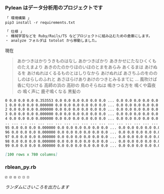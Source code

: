 ### Pylean はデータ分析用のプロジェクトです

```markdown
「 環境構築 」
pip3 install -r requirements.txt

「 仕様 」
・ 機械学習などを Ruby/Rails/TS などプロジェクトに組み込むための倉庫にします。
・ analyze フォルダは totolot から移動しました。
```

現在

> あかつきはかりうきものはなし あかつきばかり あきかせにたなひくくものたえまより あきのたのかりほのいほのとまをあらみ あくるまは あけぬるを あけぬれはくるるものとはしりなから あけぬれば あさちふのをののしのはらしのふれと あさほらけありあけのつきとみるまてに ... 風吹けば 香に匂ひける 高師の浜の 高砂の 鳥のそらねは 鳴きつる方を 鳴くや霜夜の 鳴く声に 鹿ぞ鳴くなる 黒髪の

```markdown
0 0.0 0.0 0.0 0.353553 0.0 0.0 0.0 0.0 0.0 0.0 ... 0.0 0.0 0.0 0.0 0.0 0.0 0.0 0.0 0.0 0.0
1 0.0 0.0 0.0 0.000000 0.0 0.0 0.0 0.0 0.0 0.0 ... 0.0 0.0 0.0 0.0 0.0 0.0 0.0 0.0 0.0 0.0
2 0.0 0.0 0.0 0.000000 0.0 0.0 0.0 0.0 0.0 0.0 ... 0.0 0.0 0.0 0.0 0.0 0.0 0.0 0.0 0.0 0.0
3 0.0 0.0 0.0 0.000000 0.0 0.0 0.0 0.0 0.0 0.0 ... 0.0 0.0 0.0 0.0 0.0 0.0 0.0 0.0 0.0 0.0
4 0.0 0.0 0.0 0.000000 0.0 0.0 0.0 0.0 0.0 0.0 ... 0.0 0.0 0.0 0.0 0.0 0.0 0.0 0.0 0.0 0.0
.. ... ... ... ... ... ... ... ... ... ... ... ... ... ... ... ... ... ... ... ... ...
95 0.0 0.0 0.0 0.000000 0.0 0.0 0.0 0.0 0.0 0.0 ... 0.0 0.0 0.0 0.0 0.0 0.0 0.0 0.0 0.0 0.0
96 0.0 0.0 0.0 0.000000 0.0 0.0 0.0 0.0 0.0 0.0 ... 0.0 0.0 0.0 0.0 0.0 0.0 0.0 0.0 0.0 0.0
97 0.0 0.0 0.0 0.000000 0.0 0.0 0.0 0.0 0.0 0.0 ... 0.0 0.0 0.0 0.0 0.0 0.0 0.0 0.0 0.0 0.0
98 0.0 0.0 0.0 0.000000 0.0 0.0 0.0 0.0 0.0 0.0 ... 0.0 0.0 0.0 0.0 0.0 0.0 0.0 0.0 0.0 0.0
99 0.0 0.0 0.0 0.000000 0.0 0.0 0.0 0.0 0.0 0.0 ... 0.0 0.0 0.0 0.0 0.0 0.0 0.0 0.0 0.0 0.0

[100 rows x 780 columns]
```

### rblean_py.rb

```markdown
⚂ ⚂ ⚃ ⚁ ⚀ ⚀
```

_ランダムにさいころを出力します_
